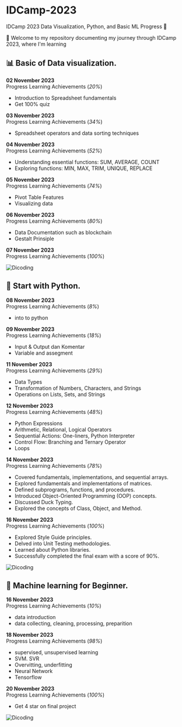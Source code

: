 # IDCamp-2023
IDCamp 2023 Data Visualization, Python, and Basic ML Progress 🚀<br>

👋 Welcome to my repository documenting my journey through IDCamp 2023, where I'm learning<br>
## 📊 Basic of Data visualization.
**02 November 2023**<br>
Progress Learning Achievements (*20%*) 
- Introduction to Spreadsheet fundamentals
- Get 100% quiz 

**03 November 2023**<br>
Progress Learning Achievements (*34%*) 
- Spreadsheet operators and data sorting techniques

**04 November 2023**<br>
Progress Learning Achievements (*52%*) 
- Understanding essential functions: SUM, AVERAGE, COUNT
- Exploring functions: MIN, MAX, TRIM, UNIQUE, REPLACE

**05 November 2023**<br>
Progress Learning Achievements (*74%*)
- Pivot Table Features
- Visualizing data

**06 November 2023**<br>
Progress Learning Achievements (*80%*)
- Data Documentation such as blockchain
- Gestalt Prinsiple

**07 November 2023**<br>
Progress Learning Achievements (*100%*)

![Dicoding](https://github.com/Sandirsln/IDCamp-2023/assets/91171126/6ea7ed9f-1da7-4f68-ae3f-32a7cd4f9379)

## 🐍 Start with Python.
**08 November 2023**<br>
Progress Learning Achievements (*8%*)
- into to python
  
**09 November 2023**<br>
Progress Learning Achievements (*18%*)
- Input & Output dan Komentar
- Variable and assegment

**11 November 2023**<br>
Progress Learning Achievements (*29%*)
- Data Types
- Transformation of Numbers, Characters, and Strings
- Operations on Lists, Sets, and Strings

**12 November 2023**<br>
Progress Learning Achievements (*48%*)
- Python Expressions
- Arithmetic, Relational, Logical Operators
- Sequential Actions: One-liners, Python Interpreter
- Control Flow: Branching and Ternary Operator
- Loops

**14 November 2023**<br>
Progress Learning Achievements (*78%*)
- Covered fundamentals, implementations, and sequential arrays.
- Explored fundamentals and implementations of matrices.
- Defined subprograms, functions, and procedures.
- Introduced Object-Oriented Programming (OOP) concepts.
- Discussed Duck Typing.
- Explored the concepts of Class, Object, and Method.
  
**16 November 2023**<br>
Progress Learning Achievements (*100%*)
- Explored Style Guide principles.
- Delved into Unit Testing methodologies.
- Learned about Python libraries.
- Successfully completed the final exam with a score of 90%.

![Dicoding](https://github.com/Sandirsln/IDCamp-2023/assets/91171126/0b362ef6-9fa1-4d77-b373-e61bd00a8a36)

## 🤖 Machine learning for Beginner.
**16 November 2023**<br>
Progress Learning Achievements (*10%*)
- data introduction
- data collecting, cleaning, processing, preparition

**18 November 2023**<br>
Progress Learning Achievements (*98%*)
- supervised, unsupervised learning
- SVM. SVR
- Overvitting, underfitting
- Neural Network
- Tensorflow

**20 November 2023**<br>
Progress Learning Achievements (*100%*)
- Get 4 star on final project 

![Dicoding](https://github.com/Sandirsln/IDCamp-2023/assets/91171126/4863aad2-a6d3-4cc1-abea-4ea15475aeda)
